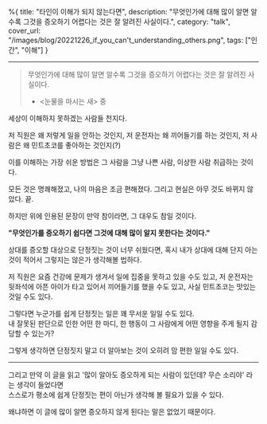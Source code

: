 %{
title: "타인이 이해가 되지 않는다면",
description: "무엇인가에 대해 많이 알면 알수록 그것을 증오하기 어렵다는 것은 잘 알려진 사실이다.",
category: "talk",
cover_url: "/images/blog/20221226_if_you_can't_understanding_others.png",
tags: ["인간", "이해"]
}

---

> 무엇인가에 대해 많이 알면 알수록 그것을 증오하기 어렵다는 것은 잘 알려진 사실이다.
>
> - <눈물을 마시는 새> 중

세상이 이해하지 못하겠는 사람들 천지다.

저 직원은 왜 저렇게 일을 안하는 것인지, 저 운전자는 왜 끼어들기를 하는 것인지, 저 사람은 왜 민트초코를 좋아하는 것인지(?)

이를 이해하는 가장 쉬운 방법은 그 사람을 그냥 나쁜 사람, 이상한 사람 취급하는 것이다.

모든 것은 명쾌해졌고, 나의 마음은 조금 편해졌다. 그리고 현실은 아무 것도 바뀌지 않았다. 끝.

하지만 위에 인용된 문장이 만약 참이라면, 그 대우도 참일 것이다.

**"무엇인가를 증오하기 쉽다면 그것에 대해 많이 알지 못한다는 것이다."**

상대를 증오할 대상으로 단정짓는 것이 너무 쉬웠다면, 혹시 내가 상대에 대해 단지 아는 것이 적어서 그렇지는 않은가 생각해볼 법하다.

저 직원은 요즘 건강에 문제가 생겨서 일에 집중을 못하고 있을 수도 있고, 저 운전자는 뒷좌석에 아픈 아이가 타고 있어서 끼어들기를 했을 수도 있고, 사실 민트초코는 맛있는 것일 수도 있다.

그렇다면 누군가를 쉽게 단정짓는 일은 꽤 무서운 일일 수도 있다.\
내 잘못된 판단으로 인한 어떤 한 마디, 한 행동이 그 사람에게 어떤 영향을 주게 될지 감당할 수 있는가?

그렇게 생각하면 단정짓지 말고 더 알아보는 것이 오히려 맘 편한 일일 수도 있다.

---

그리고 만약 이 글을 읽고 '많이 알아도 증오하게 되는 사람이 있던데? 무슨 소리야' 라는 생각이 들었다면\
스스로가 평소에 쉽게 단정짓는 편이 아닌가 생각해 볼 필요가 있을 수 있다.

왜냐하면 이 글에 많이 알면 증오하지 않게 된다는 말은 없었기 때문이다.
